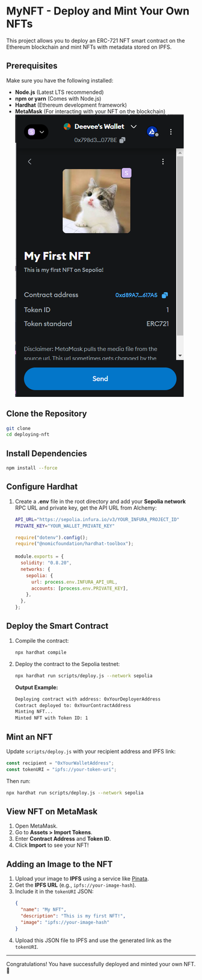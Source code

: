# MyNFT - Deploy and Mint Your Own NFTs

This project allows you to deploy an ERC-721 NFT smart contract on the Ethereum blockchain and mint NFTs with metadata stored on IPFS.

## Prerequisites

Make sure you have the following installed:
- **Node.js** (Latest LTS recommended)
- **npm or yarn** (Comes with Node.js)
- **Hardhat** (Ethereum development framework)
- **MetaMask** (For interacting with your NFT on the blockchain)
![My NFT Logo](assets/metamask.png)

## Clone the Repository

```sh
git clone 
cd deploying-nft
```

## Install Dependencies

```sh
npm install --force
```

## Configure Hardhat

1. Create a **.env** file in the root directory and add your **Sepolia network** RPC URL and private key,  get the API URL from Alchemy:

   ```sh
   API_URL="https://sepolia.infura.io/v3/YOUR_INFURA_PROJECT_ID"
   PRIVATE_KEY="YOUR_WALLET_PRIVATE_KEY"
   ```


   ```js
   require("dotenv").config();
   require("@nomicfoundation/hardhat-toolbox");

   module.exports = {
     solidity: "0.8.20",
     networks: {
       sepolia: {
         url: process.env.INFURA_API_URL,
         accounts: [process.env.PRIVATE_KEY],
       },
     },
   };
   ```

## Deploy the Smart Contract

1. Compile the contract:
   ```sh
   npx hardhat compile
   ```

2. Deploy the contract to the Sepolia testnet:
   ```sh
   npx hardhat run scripts/deploy.js --network sepolia
   ```

   **Output Example:**
   ```sh
   Deploying contract with address: 0xYourDeployerAddress
   Contract deployed to: 0xYourContractAddress
   Minting NFT...
   Minted NFT with Token ID: 1
   ```

## Mint an NFT

Update `scripts/deploy.js` with your recipient address and IPFS link:

```js
const recipient = "0xYourWalletAddress";
const tokenURI = "ipfs://your-token-uri";
```

Then run:
```sh
npx hardhat run scripts/deploy.js --network sepolia
```

## View NFT on MetaMask

1. Open MetaMask.
2. Go to **Assets > Import Tokens**.
3. Enter **Contract Address** and **Token ID**.
4. Click **Import** to see your NFT!

## Adding an Image to the NFT

1. Upload your image to **IPFS** using a service like [Pinata](https://www.pinata.cloud/).
2. Get the **IPFS URL** (e.g., `ipfs://your-image-hash`).
3. Include it in the `tokenURI` JSON:
   ```json
   {
     "name": "My NFT",
     "description": "This is my first NFT!",
     "image": "ipfs://your-image-hash"
   }
   ```
4. Upload this JSON file to IPFS and use the generated link as the `tokenURI`.

---

Congratulations! You have successfully deployed and minted your own NFT. 🚀

